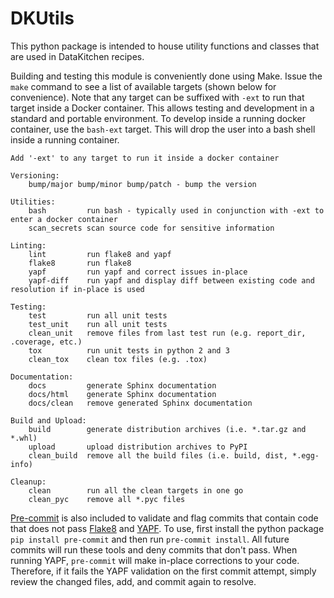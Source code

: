 # DKUtils


This python package is intended to house utility functions and classes that are used in DataKitchen recipes.

Building and testing this module is conveniently done using Make. Issue the `make` command to see a list
of available targets (shown below for convenience). Note that any target can be suffixed with `-ext` to 
run that target inside a Docker container. This allows testing and development in a standard and portable
environment. To develop inside a running docker container, use the `bash-ext` target. This will drop the 
user into a bash shell inside a running container.

    Add '-ext' to any target to run it inside a docker container
    
    Versioning:
        bump/major bump/minor bump/patch - bump the version
    
    Utilities:
        bash         run bash - typically used in conjunction with -ext to enter a docker container
        scan_secrets scan source code for sensitive information
    
    Linting:
        lint         run flake8 and yapf
        flake8       run flake8
        yapf         run yapf and correct issues in-place
        yapf-diff    run yapf and display diff between existing code and resolution if in-place is used
    
    Testing:
        test         run all unit tests
        test_unit    run all unit tests
        clean_unit   remove files from last test run (e.g. report_dir, .coverage, etc.)
        tox          run unit tests in python 2 and 3
        clean_tox    clean tox files (e.g. .tox)
    
    Documentation:
        docs         generate Sphinx documentation
        docs/html    generate Sphinx documentation
        docs/clean   remove generated Sphinx documentation
    
    Build and Upload:
        build        generate distribution archives (i.e. *.tar.gz and *.whl)
        upload       upload distribution archives to PyPI
        clean_build  remove all the build files (i.e. build, dist, *.egg-info)
    
    Cleanup:
        clean        run all the clean targets in one go
        clean_pyc    remove all *.pyc files

[Pre-commit](https://pre-commit.com/) is also included to validate and flag commits that contain code 
that does not pass [Flake8](http://flake8.pycqa.org/en/latest/) and [YAPF](https://github.com/google/yapf). 
To use, first install the python package `pip install pre-commit` and then run `pre-commit install`. All 
future commits will run these tools and deny commits that don't pass. When running YAPF, `pre-commit` will
make in-place corrections to your code. Therefore, if it fails the YAPF validation on the first commit 
attempt, simply review the changed files, add, and commit again to resolve.  
